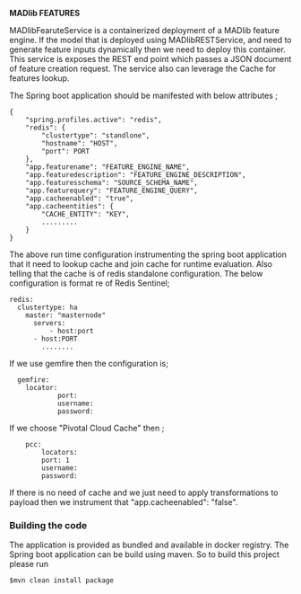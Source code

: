 **MADlib FEATURES**

MADlibFearuteService is a containerized deployment of a MADlib feature engine.  If the model that is deployed using MADlibRESTService, and need to generate feature inputs dynamically then we need to deploy this container. This service is exposes the REST end point which passes a JSON document of feature creation request. The service also can leverage the Cache for features lookup.

The Spring boot application should be manifested with below attributes ;

```
{
	"spring.profiles.active": "redis",
	"redis": {
		"clustertype": "standlone",
		"hostname": "HOST",
		"port": PORT
	},
	"app.featurename": "FEATURE_ENGINE_NAME",
	"app.featuredescription": "FEATURE_ENGINE_DESCRIPTION",
	"app.featuresschema": "SOURCE_SCHEMA_NAME",
	"app.featurequery": "FEATURE_ENGINE_QUERY",
	"app.cacheenabled": "true",
	"app.cacheentities": {
		"CACHE_ENTITY": "KEY",
		.........
	}
}
```
The above run time configuration instrumenting the spring boot application that it need to lookup cache and join cache for runtime evaluation. Also telling that the cache is of redis standalone configuration. The below configuration is format
re of Redis Sentinel;

```
redis:
  clustertype: ha
    master: "masternode"
	  servers:
		  - host:port
      - host:PORT
        ........
```
If we use gemfire then the configuration is;
```
  gemfire:
    locator:
			port:
			username:
			password:
```
If we choose "Pivotal Cloud Cache" then ;
```
	pcc:
		locators:
		port: 1
		username:
		password:  
```
If there is no need of cache and we just need to apply transformations to payload then we instrument that  "app.cacheenabled": "false".

### Building the code

The application is provided as bundled and available in docker registry. The Spring boot application can be build using maven.
So to build this project please run 

``` $mvn clean install package ```
